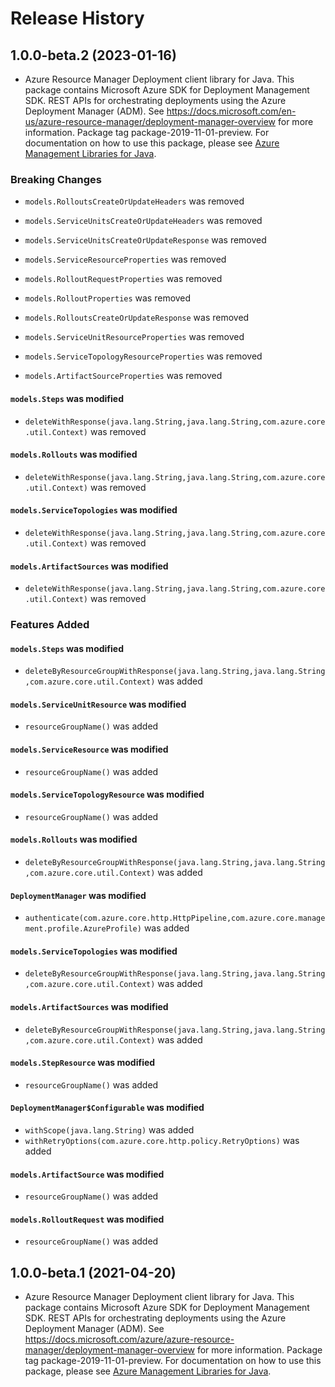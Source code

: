 # Release History

## 1.0.0-beta.2 (2023-01-16)

- Azure Resource Manager Deployment client library for Java. This package contains Microsoft Azure SDK for Deployment Management SDK. REST APIs for orchestrating deployments using the Azure Deployment Manager (ADM). See https://docs.microsoft.com/en-us/azure-resource-manager/deployment-manager-overview for more information. Package tag package-2019-11-01-preview. For documentation on how to use this package, please see [Azure Management Libraries for Java](https://aka.ms/azsdk/java/mgmt).

### Breaking Changes

* `models.RolloutsCreateOrUpdateHeaders` was removed

* `models.ServiceUnitsCreateOrUpdateHeaders` was removed

* `models.ServiceUnitsCreateOrUpdateResponse` was removed

* `models.ServiceResourceProperties` was removed

* `models.RolloutRequestProperties` was removed

* `models.RolloutProperties` was removed

* `models.RolloutsCreateOrUpdateResponse` was removed

* `models.ServiceUnitResourceProperties` was removed

* `models.ServiceTopologyResourceProperties` was removed

* `models.ArtifactSourceProperties` was removed

#### `models.Steps` was modified

* `deleteWithResponse(java.lang.String,java.lang.String,com.azure.core.util.Context)` was removed

#### `models.Rollouts` was modified

* `deleteWithResponse(java.lang.String,java.lang.String,com.azure.core.util.Context)` was removed

#### `models.ServiceTopologies` was modified

* `deleteWithResponse(java.lang.String,java.lang.String,com.azure.core.util.Context)` was removed

#### `models.ArtifactSources` was modified

* `deleteWithResponse(java.lang.String,java.lang.String,com.azure.core.util.Context)` was removed

### Features Added

#### `models.Steps` was modified

* `deleteByResourceGroupWithResponse(java.lang.String,java.lang.String,com.azure.core.util.Context)` was added

#### `models.ServiceUnitResource` was modified

* `resourceGroupName()` was added

#### `models.ServiceResource` was modified

* `resourceGroupName()` was added

#### `models.ServiceTopologyResource` was modified

* `resourceGroupName()` was added

#### `models.Rollouts` was modified

* `deleteByResourceGroupWithResponse(java.lang.String,java.lang.String,com.azure.core.util.Context)` was added

#### `DeploymentManager` was modified

* `authenticate(com.azure.core.http.HttpPipeline,com.azure.core.management.profile.AzureProfile)` was added

#### `models.ServiceTopologies` was modified

* `deleteByResourceGroupWithResponse(java.lang.String,java.lang.String,com.azure.core.util.Context)` was added

#### `models.ArtifactSources` was modified

* `deleteByResourceGroupWithResponse(java.lang.String,java.lang.String,com.azure.core.util.Context)` was added

#### `models.StepResource` was modified

* `resourceGroupName()` was added

#### `DeploymentManager$Configurable` was modified

* `withScope(java.lang.String)` was added
* `withRetryOptions(com.azure.core.http.policy.RetryOptions)` was added

#### `models.ArtifactSource` was modified

* `resourceGroupName()` was added

#### `models.RolloutRequest` was modified

* `resourceGroupName()` was added

## 1.0.0-beta.1 (2021-04-20)

- Azure Resource Manager Deployment client library for Java. This package contains Microsoft Azure SDK for Deployment Management SDK. REST APIs for orchestrating deployments using the Azure Deployment Manager (ADM). See https://docs.microsoft.com/azure/azure-resource-manager/deployment-manager-overview for more information. Package tag package-2019-11-01-preview. For documentation on how to use this package, please see [Azure Management Libraries for Java](https://aka.ms/azsdk/java/mgmt).

